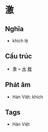 # 激

## Nghĩa

* khích lệ

## Cấu trúc
* 激 = [水](水.md) [敫](敫.md)

## Phát âm

* Hán Việt: khích

## Tags
* Hán Việt

<script>window.HANZI_FIELD='激';</script>
